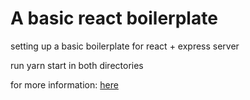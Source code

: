 # A basic react boilerplate
setting up a basic boilerplate for react + express server

run yarn start in both directories

for more information: [here](https://daveceddia.com/create-react-app-express-backend/)
